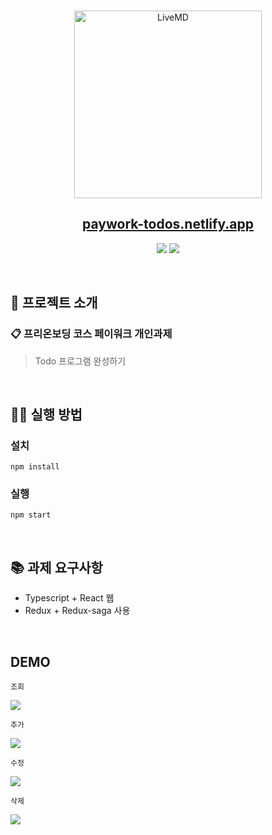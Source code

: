 <br />
<p align='middle'>
  <a href='https://paywork-todos.netlify.app/'>
    <img src='https://user-images.githubusercontent.com/40657327/131680536-cacac39b-a908-444b-a5e2-5543f07fafd3.png' width="300px;" alt="LiveMD" />
  </a>
</p>
<h2 align='middle'><a href='https://paywork-todos.netlify.app/'>paywork-todos.netlify.app</a></h2>
<p align="middle">
<img src="https://img.shields.io/github/languages/top/chyeon97/paywork-todo?color=lightblue&logo=typescript&style=flat-square"> </img>
<img src="https://img.shields.io/github/repo-size/chyeon97/paywork-todo?color=25&logo=github&style=flat-square"></img>
</p>

<br/>

## 📌 프로젝트 소개

### 📋 프리온보딩 코스 페이워크 개인과제

> Todo 프로그램 완성하기

<br/>

## 👨‍💻 실행 방법

### 설치

`npm install`

### 실행

`npm start`



<br/>

## 📚 과제 요구사항

- Typescript + React 웹
- Redux + Redux-saga 사용

<br/>

## DEMO

`조회`

<img src="https://user-images.githubusercontent.com/40657327/131682623-caa51907-3d37-40f4-9eb4-1bd5410b7650.gif">

`추가`

<img src="https://user-images.githubusercontent.com/40657327/131682864-d654002c-bc25-4e52-82d1-09f54d64081c.gif">

`수정`

<img src="https://user-images.githubusercontent.com/40657327/131683474-096e7272-a544-40bd-a67f-299ffeeee02f.gif">

`삭제`

<img src="https://user-images.githubusercontent.com/40657327/131683089-bb2b5b22-ba51-4495-b359-573680082261.gif">

